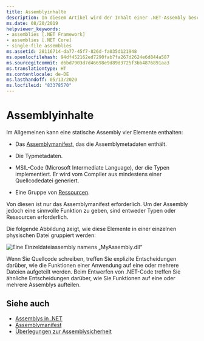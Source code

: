 ```yaml
---
title: Assemblyinhalte
description: In diesem Artikel wird der Inhalt einer .NET-Assembly beschrieben, der Assemblymetadaten, Typmetadaten, MSIL-Code und Ressourcen einschließen kann.
ms.date: 08/20/2019
helpviewer_keywords:
- assemblies [.NET Framework]
- assemblies [.NET Core]
- single-file assemblies
ms.assetid: 28116714-da77-45f7-826d-fa035d121948
ms.openlocfilehash: 94df452162ed7290fab7fa267d2624e6d844a587
ms.sourcegitcommit: d6bd7903d7d46698e9d89d3725f3bb4876891aa3
ms.translationtype: HT
ms.contentlocale: de-DE
ms.lasthandoff: 05/13/2020
ms.locfileid: "83378570"
---
```

# <a name="assembly-contents"></a>Assemblyinhalte

Im Allgemeinen kann eine statische Assembly vier Elemente enthalten:

- Das [Assemblymanifest](manifest.md), das die Assemblymetadaten enthält.

- Die Typmetadaten.  

- MSIL-Code (Microsoft Intermediate Language), der die Typen implementiert. Er wird vom Compiler aus mindestens einer Quellcodedatei generiert.

- Eine Gruppe von [Ressourcen](../../framework/resources/index.md).  

Von diesen ist nur das Assemblymanifest erforderlich. Um der Assembly jedoch eine sinnvolle Funktion zu geben, sind entweder Typen oder Ressourcen erforderlich.

Die folgende Abbildung zeigt, wie diese Elemente in einer einzelnen physischen Datei gruppiert werden:

![Eine Einzeldateiassembly namens „MyAssembly.dll“](./media/contents/single-file-assembly.gif)

Wenn Sie Quellcode schreiben, treffen Sie explizite Entscheidungen darüber, wie die Funktionen einer Anwendung auf eine oder mehrere Dateien aufgeteilt werden. Beim Entwerfen von .NET-Code treffen Sie ähnliche Entscheidungen darüber, wie Sie Funktionen auf eine oder mehrere Assemblys aufteilen.

## <a name="see-also"></a>Siehe auch

- [Assemblys in .NET](index.md)
- [Assemblymanifest](manifest.md)
- [Überlegungen zur Assemblysicherheit](security-considerations.md)

